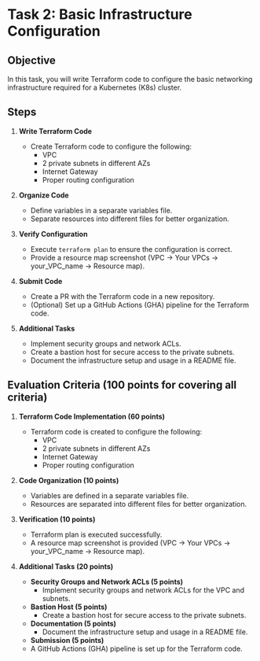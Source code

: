 # Task 2: Basic Infrastructure Configuration

## Objective

In this task, you will write Terraform code to configure the basic networking infrastructure required for a Kubernetes (K8s) cluster.

## Steps

1. **Write Terraform Code**
   - Create Terraform code to configure the following:
     - VPC
     - 2 private subnets in different AZs
     - Internet Gateway
     - Proper routing configuration

2. **Organize Code**
   - Define variables in a separate variables file.
   - Separate resources into different files for better organization.

3. **Verify Configuration**
   - Execute `terraform plan` to ensure the configuration is correct.
   - Provide a resource map screenshot (VPC -> Your VPCs -> your_VPC_name -> Resource map).

4. **Submit Code**
   - Create a PR with the Terraform code in a new repository.
   - (Optional) Set up a GitHub Actions (GHA) pipeline for the Terraform code.

5. **Additional Tasks**
   - Implement security groups and network ACLs.
   - Create a bastion host for secure access to the private subnets.
   - Document the infrastructure setup and usage in a README file.

## Evaluation Criteria (100 points for covering all criteria)

1. **Terraform Code Implementation (60 points)**
   - Terraform code is created to configure the following:
     - VPC
     - 2 private subnets in different AZs
     - Internet Gateway
     - Proper routing configuration

2. **Code Organization (10 points)**
   - Variables are defined in a separate variables file.
   - Resources are separated into different files for better organization.

3. **Verification (10 points)**
   - Terraform plan is executed successfully.
   - A resource map screenshot is provided (VPC -> Your VPCs -> your_VPC_name -> Resource map).

4. **Additional Tasks (20 points)**
   - **Security Groups and Network ACLs (5 points)**
     - Implement security groups and network ACLs for the VPC and subnets.
   - **Bastion Host (5 points)**
     - Create a bastion host for secure access to the private subnets.
   - **Documentation (5 points)**
     - Document the infrastructure setup and usage in a README file.
   - **Submission (5 points)**
   - A GitHub Actions (GHA) pipeline is set up for the Terraform code.